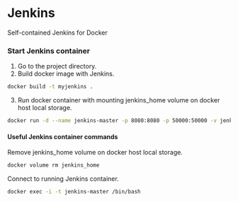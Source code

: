 # Jenkins
Self-contained Jenkins for Docker

### Start Jenkins container
1. Go to the project directory.
2. Build docker image with Jenkins.
````sh
docker build -t myjenkins .
````
3. Run docker container with mounting jenkins_home volume on docker host local storage.
````sh
docker run -d --name jenkins-master -p 8080:8080 -p 50000:50000 -v jenkins_home:/var/jenkins_home myjenkins
````
#### Useful Jenkins container commands
Remove jenkins_home volume on docker host local storage.
````sh
docker volume rm jenkins_home
````
Connect to running Jenkins container.
````sh
docker exec -i -t jenkins-master /bin/bash
````

